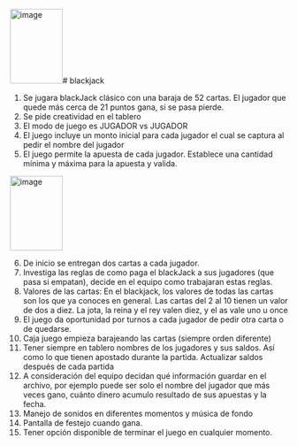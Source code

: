 <img width="95" height="135" alt="image" src="https://github.com/user-attachments/assets/4ca4e7f2-4124-4899-9b73-04c4932b1fe6" /># blackjack
1. Se jugara blackJack clásico con una   baraja de 52 cartas. El jugador que quede más cerca de 
21 puntos gana, si se pasa pierde. 
2. Se pide creatividad en el tablero 
3. El modo de juego es JUGADOR vs JUGADOR 
4. El juego incluye un monto inicial para cada jugador el cual se captura al pedir el nombre del 
jugador 
5. El juego permite la apuesta de cada jugador. Establece una cantidad mínima y máxima para la 
apuesta y valida. 
<img width="95" height="135" alt="image" src="https://github.com/user-attachments/assets/c573e001-8905-4df3-a76c-78b40c7eb305" />

6. De inicio se entregan dos cartas a cada jugador. 
7. Investiga las reglas de como paga el blackJack  a sus jugadores (que pasa si empatan), decide 
en el equipo como  trabajaran estas reglas. 
8. Valores de las cartas: En el blackjack, los valores de todas las cartas son los que ya conoces en 
general. Las cartas del 2 al 10 tienen un valor de dos a diez. La jota, la reina y el rey valen diez, y 
el as vale uno u once 
9. El juego da oportunidad por turnos a cada jugador de pedir otra carta o de quedarse. 
10. Caja juego empieza barajeando las cartas (siempre orden diferente) 
11. Tener siempre en tablero nombres de los jugadores y sus saldos. Así como lo que tienen apostado 
durante la partida. Actualizar saldos después de cada partida 
12. A consideración del equipo decidan qué información guardar en el archivo, por ejemplo puede 
ser solo el nombre del jugador que más veces gano, cuánto dinero acumulo resultado de sus 
apuestas y la fecha. 
13. Manejo de sonidos en diferentes momentos y música de fondo  
14. Pantalla de festejo cuando gana. 
15. Tener opción disponible de terminar el juego en cualquier momento.
